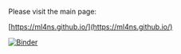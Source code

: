 Please visit the main page: 

[https://ml4ns.github.io/](https://ml4ns.github.io/)


[![Binder](https://mybinder.org/badge_logo.svg)](https://mybinder.org/v2/gh/ML4NS/ml4ns.github.io)
